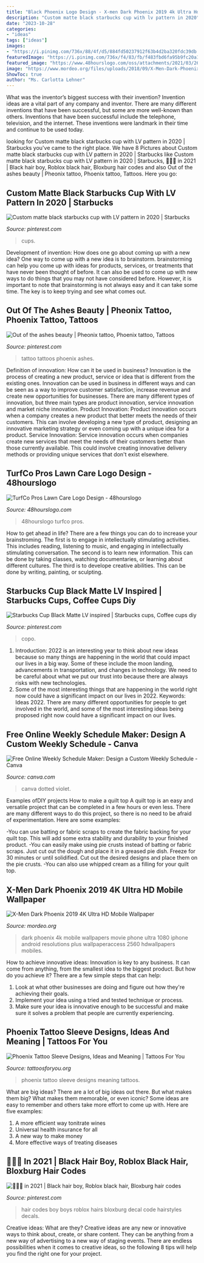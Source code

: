 ```yaml
---
title: "Black Phoenix Logo Design - X-men Dark Phoenix 2019 4k Ultra Hd Mobile Wallpaper"
description: "Custom matte black starbucks cup with lv pattern in 2020"
date: "2023-10-28"
categories:
- "ideas"
tags: ["ideas"]
images:
- "https://i.pinimg.com/736x/88/4f/d5/884fd50237912f63b4d2ba320fdc39db.jpg"
featuredImage: "https://i.pinimg.com/736x/f4/83/fb/f483fbd6fa95b9fc20a13c47021f9f2c.jpg"
featured_image: "https://www.48hourslogo.com/oss/attachments/2021/03/26/82348150985/1.png"
image: "https://www.mordeo.org/files/uploads/2018/09/X-Men-Dark-Phoenix-2019-4K-Ultra-HD-Mobile-Wallpaper.jpg"
ShowToc: true
author: "Ms. Carlotta Lehner"
---
```



What was the inventor’s biggest success with their invention?
Invention ideas are a vital part of any company and inventor. There are many different inventions that have been successful, but some are more well-known than others. Inventions that have been successful include the telephone, television, and the internet. These inventions were landmark in their time and continue to be used today.

	

		
looking for Custom matte black starbucks cup with LV pattern in 2020 | Starbucks you've came to the right place. We have 8 Pictures about Custom matte black starbucks cup with LV pattern in 2020 | Starbucks like Custom matte black starbucks cup with LV pattern in 2020 | Starbucks, 🌊💎🐋 in 2021 | Black hair boy, Roblox black hair, Bloxburg hair codes and also Out of the ashes beauty | Pheonix tattoo, Phoenix tattoo, Tattoos. Here you go:
		
    
## Custom Matte Black Starbucks Cup With LV Pattern In 2020 | Starbucks

<img loading=lazy src="https://i.pinimg.com/736x/88/4f/d5/884fd50237912f63b4d2ba320fdc39db.jpg" onerror="this.onerror=null;this.src='https://tse1.mm.bing.net/th?id=OIP.VdMhyneA8AHTmgTT5cZPJQHaJ3&amp;pid=15.1';" alt="Custom matte black starbucks cup with LV pattern in 2020 | Starbucks">

_Source: pinterest.com_

>cups. 

	

Development of invention: How does one go about coming up with a new idea?
One way to come up with a new idea is to brainstorm. brainstorming can help you come up with ideas for products, services, or treatments that have never been thought of before. It can also be used to come up with new ways to do things that you may not have considered before. However, it is important to note that brainstorming is not always easy and it can take some time. The key is to keep trying and see what comes out.

    
## Out Of The Ashes Beauty | Pheonix Tattoo, Phoenix Tattoo, Tattoos

<img loading=lazy src="https://i.pinimg.com/736x/09/ae/7f/09ae7f9650f5b1b50cd8f59fbab91ac2.jpg" onerror="this.onerror=null;this.src='https://tse3.mm.bing.net/th?id=OIP.Dr2WwPFaRNQ7jbK9c9jAXgHaLR&amp;pid=15.1';" alt="Out of the ashes beauty | Pheonix tattoo, Phoenix tattoo, Tattoos">

_Source: pinterest.com_

>tattoo tattoos phoenix ashes. 

	

Definition of innovation: How can it be used in business?
Innovation is the process of creating a new product, service or idea that is different from the existing ones. Innovation can be used in business in different ways and can be seen as a way to improve customer satisfaction, increase revenue and create new opportunities for businesses. There are many different types of innovation, but three main types are product innovation, service innovation and market niche innovation. Product Innovation: Product innovation occurs when a company creates a new product that better meets the needs of their customers. This can involve developing a new type of product, designing an innovative marketing strategy or even coming up with a unique idea for a product. Service Innovation: Service innovation occurs when companies create new services that meet the needs of their customers better than those currently available. This could involve creating innovative delivery methods or providing unique services that don't exist elsewhere.

    
## TurfCo Pros Lawn Care Logo Design - 48hourslogo

<img loading=lazy src="https://www.48hourslogo.com/oss/attachments/2021/03/26/82348150985/1.png" onerror="this.onerror=null;this.src='https://tse1.mm.bing.net/th?id=OIP.nzczsW-Et-BUsv-wHh2fRQHaFj&amp;pid=15.1';" alt="TurfCo Pros Lawn Care Logo Design - 48hourslogo">

_Source: 48hourslogo.com_

>48hourslogo turfco pros. 

	

How to get ahead in life? There are a few things you can do to increase your brainstroming. The first is to engage in intellectually stimulating activities. This includes reading, listening to music, and engaging in intellectually stimulating conversation. The second is to learn new information. This can be done by taking classes, watching documentaries, or learning about different cultures. The third is to develope creative abilities. This can be done by writing, painting, or sculpting.

    
## Starbucks Cup Black Matte LV Inspired | Starbucks Cups, Coffee Cups Diy

<img loading=lazy src="https://i.pinimg.com/736x/f4/83/fb/f483fbd6fa95b9fc20a13c47021f9f2c.jpg" onerror="this.onerror=null;this.src='https://tse1.mm.bing.net/th?id=OIP.hYmeXy0kjR0yQMdupmIQMgHaJ3&amp;pid=15.1';" alt="Starbucks Cup Black Matte LV inspired | Starbucks cups, Coffee cups diy">

_Source: pinterest.com_

>copo. 

	

1) Introduction: 2022 is an interesting year to think about new ideas because so many things are happening in the world that could impact our lives in a big way. Some of these include the moon landing, advancements in transportation, and changes in technology. We need to be careful about what we put our trust into because there are always risks with new technologies.
2) Some of the most interesting things that are happening in the world right now could have a significant impact on our lives in 2022. Keywords: Ideas 2022. There are many different opportunities for people to get involved in the world, and some of the most interesting ideas being proposed right now could have a significant impact on our lives.

    
## Free Online Weekly Schedule Maker: Design A Custom Weekly Schedule - Canva

<img loading=lazy src="https://static-cse.canva.com/blob/651400/1131w-m3FtkMfmzhg.jpg" onerror="this.onerror=null;this.src='https://tse1.mm.bing.net/th?id=OIP.Lukyp_jvNSnRkZJdwEKP4AHaKe&amp;pid=15.1';" alt="Free Online Weekly Schedule Maker: Design a Custom Weekly Schedule - Canva">

_Source: canva.com_

>canva dotted violet. 

	

Examples ofDIY projects
How to make a quilt top
A quilt top is an easy and versatile project that can be completed in a few hours or even less. There are many different ways to do this project, so there is no need to be afraid of experimentation. Here are some examples: 

-You can use batting or fabric scraps to create the fabric backing for your quilt top. This will add some extra stability and durability to your finished product. 
-You can easily make using pie crusts instead of batting or fabric scraps. Just cut out the dough and place it in a greased pie dish. Freeze for 30 minutes or until solidified. Cut out the desired designs and place them on the pie crusts. 
-You can also use whipped cream as a filling for your quilt top.

    
## X-Men Dark Phoenix 2019 4K Ultra HD Mobile Wallpaper

<img loading=lazy src="https://www.mordeo.org/files/uploads/2018/09/X-Men-Dark-Phoenix-2019-4K-Ultra-HD-Mobile-Wallpaper.jpg" onerror="this.onerror=null;this.src='https://tse2.mm.bing.net/th?id=OIP.oJREJL23lFxbdSGLO9SJxgHaNK&amp;pid=15.1';" alt="X-Men Dark Phoenix 2019 4K Ultra HD Mobile Wallpaper">

_Source: mordeo.org_

>dark phoenix 4k mobile wallpapers movie phone ultra 1080 iphone android resolutions plus wallpaperaccess 2560 hdwallpapers mobiles. 

	

How to achieve innovative ideas:
Innovation is key to any business. It can come from anything, from the smallest idea to the biggest product. But how do you achieve it? There are a few simple steps that can help:
1. Look at what other businesses are doing and figure out how they're achieving their goals.
2. Implement your idea using a tried and tested technique or process.
3. Make sure your idea is innovative enough to be successful and make sure it solves a problem that people are currently experiencing.

    
## Phoenix Tattoo Sleeve Designs, Ideas And Meaning | Tattoos For You

<img loading=lazy src="https://www.tattoosforyou.org/wp-content/uploads/2017/11/Phoenix-Tattoo-Sleeve.jpg" onerror="this.onerror=null;this.src='https://tse3.mm.bing.net/th?id=OIP.YKxM5aWc-oduNHo4lSnE3wHaRu&amp;pid=15.1';" alt="Phoenix Tattoo Sleeve Designs, Ideas and Meaning | Tattoos For You">

_Source: tattoosforyou.org_

>phoenix tattoo sleeve designs meaning tattoos. 

	

What are big ideas?
There are a lot of big ideas out there. But what makes them big? What makes them memorable, or even iconic? Some ideas are easy to remember and others take more effort to come up with. Here are five examples: 
1. A more efficient way tonitrate wines
2. Universal health insurance for all
3. A new way to make money
4. More effective ways of treating diseases

    
## 🌊💎🐋 In 2021 | Black Hair Boy, Roblox Black Hair, Bloxburg Hair Codes

<img loading=lazy src="https://i.pinimg.com/736x/8f/3c/43/8f3c438c6b26bbac9554f3046738ec5a.jpg" onerror="this.onerror=null;this.src='https://tse4.mm.bing.net/th?id=OIP.UDFDWrIYnda0GIH274jU3AHaFT&amp;pid=15.1';" alt="🌊💎🐋 in 2021 | Black hair boy, Roblox black hair, Bloxburg hair codes">

_Source: pinterest.com_

>hair codes boy boys roblox hairs bloxburg decal code hairstyles decals. 

	

Creative ideas: What are they?
Creative ideas are any new or innovative ways to think about, create, or share content. They can be anything from a new way of advertising to a new way of staging events. There are endless possibilities when it comes to creative ideas, so the following 8 tips will help you find the right one for your project.

